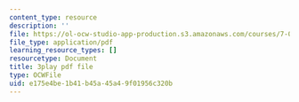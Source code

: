 ```yaml
---
content_type: resource
description: ''
file: https://ol-ocw-studio-app-production.s3.amazonaws.com/courses/7-016-introductory-biology-fall-2018/e175e4be1b41b45a45a49f01956c320b_iz7rWK5cqjE.pdf
file_type: application/pdf
learning_resource_types: []
resourcetype: Document
title: 3play pdf file
type: OCWFile
uid: e175e4be-1b41-b45a-45a4-9f01956c320b
---
```

